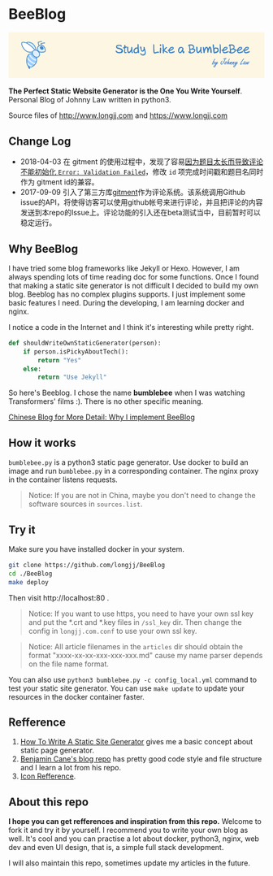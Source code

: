# BeeBlog

![beeicons](./static/img/blogbanner.png)

**The Perfect Static Website Generator is the One You Write Yourself**. Personal Blog of Johnny Law written in python3.

Source files of http://www.longjj.com and https://www.longjj.com

## Change Log

- 2018-04-03 在 gitment 的使用过程中，发现了容易[因为题目太长而导致评论不能初始化 `Error: Validation Failed`](https://github.com/imsun/gitment/issues/116)，修改 `id` 项完成时间戳和题目名同时作为 gitment id的兼容。
- 2017-09-09 引入了第三方库[gitment](https://github.com/imsun/gitment)作为评论系统。该系统调用Github issue的API，将使得访客可以使用github帐号来进行评论，并且把评论的内容发送到本repo的Issue上。评论功能的引入还在beta测试当中，目前暂时可以稳定运行。

## Why BeeBlog

I have tried some blog frameworks like Jekyll or Hexo. However, I am always spending lots of time reading doc for some functions. Once I found that making a static site generator is not difficult I decided to build my own blog. Beeblog has no  complex plugins supports. I just implement some basic features I need. During the developing, I am learning docker and nginx.

I notice a code in the Internet and I think it's interesting while pretty right.

```python
def shouldWriteOwnStaticGenerator(person):
    if person.isPickyAboutTech():
        return "Yes"
    else:
        return "Use Jekyll"
```

So here's Beeblog. I chose the name **bumblebee** when I was watching Transformers' films :). There is no other specific meaning.

[Chinese Blog for More Detail: Why I implement BeeBlog](https://www.longjj.com/2017/09/09/%E8%87%AA%E5%B7%B1%E6%90%AD%E5%BB%BA%E4%B8%80%E4%B8%AABlog%E5%90%A7/)

## How it works

`bumblebee.py` is a python3 static page generator. Use docker to build an image and run `bumblebee.py` in a corresponding container. The nginx proxy in the container listens requests.

> Notice: If you are not in China, maybe you don't need to change the software sources in `sources.list`.

## Try it
Make sure you have installed docker in your system.

```bash
git clone https://github.com/longjj/BeeBlog
cd ./BeeBlog
make deploy
```

Then visit http://localhost:80 .

> Notice: If you want to use https, you need to have your own ssl key and put the \*.crt and \*.key files in `/ssl_key` dir. Then change the config in `longjj.com.conf` to use your own ssl key.

> Notice: All article filenames in the `articles` dir should obtain the format "xxxx-xx-xx-xxx-xxx-xxx.md" cause my name parser depends on the file name format.

You can also use `python3 bumblebee.py -c config_local.yml` command to test your static site generator.
You can use `make update` to update your resources in the docker container faster.

## Refference

1. [How To Write A Static Site Generator](https://screamingatmyscreen.com/2014/5/how-to-write-a-static-site-generator/) gives me a basic concept about static page generator.
2. [Benjamin Cane's blog repo](https://github.com/madflojo/blog) has pretty good code style and file structure and I learn a lot from his repo.
3. [Icon Refference](https://icons8.com/icon/50492/Bee).

## About this repo

**I hope you can get refferences and inspiration from this repo.** Welcome to fork it and try it by yourself. I recommend you to write your own blog as well. It's cool and you can practise a lot about docker, python3, nginx, web dev and even UI design, that is, a simple full stack development.

I will also maintain this repo, sometimes update my articles in the future.

